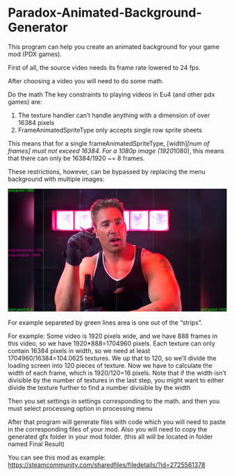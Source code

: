 # Paradox-Animated-Background-Generator
This program can help you create an animated background for your game mod (PDX games).

First of all, the source video needs its frame rate lowered to 24 fps.

After choosing a video you will need to do some math.

Do the math
The key constraints to playing videos in Eu4 (and other pdx games) are:
1) The texture handler can’t handle anything with a dimension of over 16384 pixels
2) FrameAnimatedSpriteType only accepts single row sprite sheets

This means that for a single frameAnimatedSpriteType, [width]*[num of frames] must not exceed 16384. For a 1080p image (1920*1080), this means that there can only be 16384/1920 ~= 8 frames.

These restrictions, however, can be bypassed by replacing the menu background with multiple images:

![Screenshot](example.png)

For example separeted by green lines area is one out of the “strips”.

For example: 
Some video is 1920 pixels wide, and we have 888 frames in this video, so we have 1920*888=1704960 pixels. Each texture can only contain 16384 pixels in width, so we need at least 1704960/16384=104.0625 textures. We up that to 120, so we’ll divide the loading screen into 120 pieces of texture. Now we have to calculate the width of each frame, which is 1920/120=16 pixels. Note that if the width isn’t divisible by the number of textures in the last step, you might want to either divide the texture further to find a number divisible by the width

Then you set settings in settings corresponding to the math. and then you must select processing option in processing menu

After that program will generate files with code which you will need to paste in the corresponding files of your mod. Also you will need to copy the generated gfx folder in your mod folder. (this all will be located in folder named Final Result)

You can see this mod as example: https://steamcommunity.com/sharedfiles/filedetails/?id=2725561378



